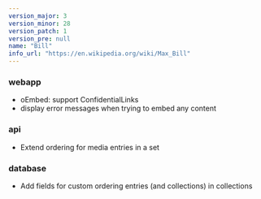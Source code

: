 ```yaml
---
version_major: 3
version_minor: 28
version_patch: 1
version_pre: null
name: "Bill"
info_url: "https://en.wikipedia.org/wiki/Max_Bill"
---
```


### webapp

- oEmbed: support ConfidentialLinks
- display error messages when trying to embed any content

### api

- Extend ordering for media entries in a set

### database

- Add fields for custom ordering entries (and collections) in collections
